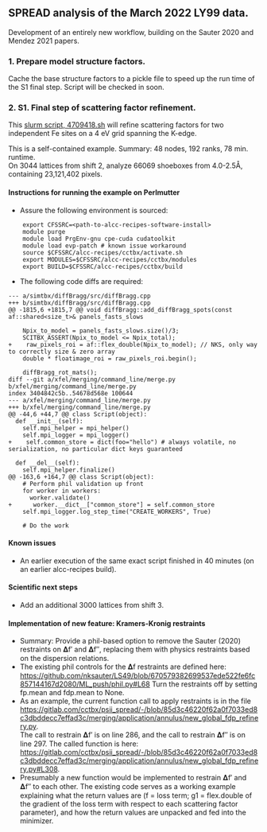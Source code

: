 ## SPREAD analysis of the March 2022 LY99 data.  

Development of an entirely new workflow, building on the Sauter 2020 and Mendez 2021 papers. 
<list of computational steps will be added here>

### 1. Prepare model structure factors.

Cache the base structure factors to a pickle file to speed up the run time 
of the S1 final step.  Script will be checked in soon.

### 2. S1. Final step of scattering factor refinement.

This [slurm script, 4709418.sh](./4709418.sh) will refine scattering factors for two
independent Fe sites on a 4 eV grid spanning the K-edge. 

This is a self-contained example.  Summary:  48 nodes, 192 ranks, 78 min. runtime.  <br>On 3044 lattices from shift 2, analyze
66069 shoeboxes from 4.0-2.5Å, containing 23,121,402 pixels.

#### Instructions for running the example on Perlmutter
 - Assure the following environment is sourced:
```
    export CFSSRC=<path-to-alcc-recipes-software-install>
    module purge
    module load PrgEnv-gnu cpe-cuda cudatoolkit
    module load evp-patch # known issue workaround
    source $CFSSRC/alcc-recipes/cctbx/activate.sh
    export MODULES=$CFSSRC/alcc-recipes/cctbx/modules
    export BUILD=$CFSSRC/alcc-recipes/cctbx/build
```
 - The following code diffs are required:
 ```
 --- a/simtbx/diffBragg/src/diffBragg.cpp
+++ b/simtbx/diffBragg/src/diffBragg.cpp
@@ -1815,6 +1815,7 @@ void diffBragg::add_diffBragg_spots(const af::shared<size_t>& panels_fasts_slows
 
     Npix_to_model = panels_fasts_slows.size()/3;
     SCITBX_ASSERT(Npix_to_model <= Npix_total);
+    raw_pixels_roi = af::flex_double(Npix_to_model); // NKS, only way to correctly size & zero array
     double * floatimage_roi = raw_pixels_roi.begin();
 
     diffBragg_rot_mats();
diff --git a/xfel/merging/command_line/merge.py b/xfel/merging/command_line/merge.py
index 3404842c5b..54678d568e 100644
--- a/xfel/merging/command_line/merge.py
+++ b/xfel/merging/command_line/merge.py
@@ -44,6 +44,7 @@ class Script(object):
   def __init__(self):
     self.mpi_helper = mpi_helper()
     self.mpi_logger = mpi_logger()
+    self.common_store = dict(foo="hello") # always volatile, no serialization, no particular dict keys guaranteed
 
   def __del__(self):
     self.mpi_helper.finalize()
@@ -163,6 +164,7 @@ class Script(object):
     # Perform phil validation up front
     for worker in workers:
       worker.validate()
+      worker.__dict__["common_store"] = self.common_store
     self.mpi_logger.log_step_time("CREATE_WORKERS", True)
 
     # Do the work
 ```

#### Known issues
 - An earlier execution of the same exact script finished in 40 minutes (on an earlier alcc-recipes build).
 
#### Scientific next steps
 - Add an additional 3000 lattices from shift 3.

#### Implementation of new feature: Kramers-Kronig restraints
 - Summary: Provide a phil-based option to remove the Sauter (2020) restraints on 𝚫f′ and 𝚫f″, replacing them with 
 physics restraints based on the dispersion relations.
 - The existing phil controls for the 𝚫f restraints are defined here:  https://github.com/nksauter/LS49/blob/670579382699537ede522fe6fc857144167d2080/ML_push/phil.py#L68
 Turn the restraints off by setting fp.mean and fdp.mean to None.
 - As an example, the current function call to apply restraints is in the file https://gitlab.com/cctbx/psii_spread/-/blob/85d3c46220f62a0f7033ed8c3dbddecc7effad3c/merging/application/annulus/new_global_fdp_refinery.py. <br>
 The call to restrain 𝚫f′ is on line 286, and the call to restrain 𝚫f″ is on line 297.  The called function is here:
 https://gitlab.com/cctbx/psii_spread/-/blob/85d3c46220f62a0f7033ed8c3dbddecc7effad3c/merging/application/annulus/new_global_fdp_refinery.py#L308. <br>
 - Presumably a new function would be implemented to restrain 𝚫f′ and 𝚫f″ to each other.  The existing code serves as a working
 example explaining what the return values are (f = loss term; g1 = flex.double of the gradient of the loss term with respect
 to each scattering factor parameter), and how the return values are unpacked and fed into the minimizer.
 
